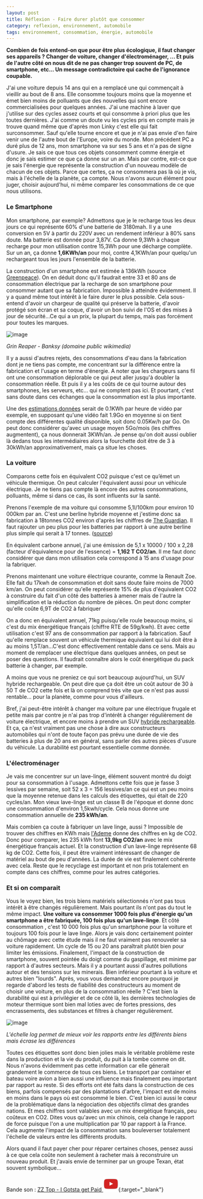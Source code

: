 ```yaml
---
layout: post
title: Réflexion - Faire durer plutôt que consommer
category: reflexion, environnement, automobile
tags: environnement, consommation, énergie, automobile
---
```


**Combien de fois entend-on que pour être plus écologique, il faut changer ses appareils ? Changer de voiture, changer d'électroménager, ... Et puis de l'autre côté on nous dit de ne pas changer trop souvent de PC, de smartphone, etc... Un message contradictoire qui cache de l'ignorance coupable.**

J'ai une voiture depuis 14 ans qui en a remplacé une qui commençait à vieillir au bout de 8 ans. Elle consomme toujours moins que la moyenne et émet bien moins de polluants que des nouvelles qui sont encore commercialisées pour quelques années. J'ai une machine à laver que j'utilise sur des cycles assez courts et qui consomme à priori plus que les toutes dernières. J'ai comme un doute vu les cycles pris en compte mais je trouve quand même que d'après mon Linky c'est elle qui fait surconsommer. Sauf qu'elle tourne encore et que je n'ai pas envie d'en faire venir une de l'autre bout de l'Europe, voire du monde. Mon précédent PC a duré plus de 12 ans, mon smartphone va sur ses 5 ans et n'a pas de signe d'usure. Je sais ce que tous ces objets consomment comme énergie et donc je sais estimer ce que ça donne sur un an. Mais par contre, est-ce que je sais l'énergie que représente la construction d'un nouveau modèle de chacun de ces objets. Parce que certes, ça ne consommera pas là où je vis, mais à l'échelle de la planète, ça compte. Nous n'avons aucun élément pour juger, choisir aujourd'hui, ni même comparer les consommations de ce que nous utilisons.

### Le Smartphone

Mon smartphone, par exemple? Admettons que je le recharge tous les deux jours ce qui représente 60% d'une batterie de 3180mah. Il y a une conversion en 5V à partir du 220V avec un rendement inférieur à 80% sans doute. Ma batterie est donnée pour 3,87V. Ca donne 9,3Wh à chaque recharge pour mon utilisation contre 15,3Wh pour une décharge complète. Sur un an, ça donne **1,6KWh/an** pour moi, contre 4,1KWh/an pour quelqu'un rechargeant tous les jours l'ensemble de la batterie. 

La construction d'un smartphone est estimée à 136kWh (source [Greenpeace](https://www.ecoconso.be/fr/content/les-smartphones-pointes-du-doigt-par-une-etude-de-greenpeace)). On en déduit donc qu'il faudrait entre 33 et 80 ans de consommation électrique par la recharge de son smartphone pour consommer autant que sa fabrication. Impossible à atteindre évidemment. Il y a quand même tout intérêt à le faire durer le plus possible. Cela sous-entend d'avoir un chargeur de qualité qui préserve la batterie, d'avoir protégé son écran et sa coque, d'avoir un bon suivi de l'OS et des mises à jour de sécurité...Ce qui a un prix, la plupart du temps, mais pas forcément pour toutes les marques.

![image](https://upload.wikimedia.org/wikipedia/commons/thumb/d/d4/Banksy_-_Grin_Reaper_With_Tag.jpg/320px-Banksy_-_Grin_Reaper_With_Tag.jpg)

*Grin Reaper - Banksy (domaine public wikimedia)*

Il y a aussi d'autres rejets, des consommations d'eau dans la fabrication dont je ne tiens pas compte, me concentrant sur la différence entre la fabrication et l'usage en terme d'énergie. A noter que les chargeurs sans fil ont une consommation déplorable ce qui peut aller jusqu'à doubler la consommation réelle. Et puis il y a les coûts de ce qui tourne autour des smartphones, les serveurs, etc... qui ne comptent pas ici. Et pourtant, c'est sans doute dans ces échanges que la consommation est la plus importante. 

Une des [estimations données](https://www.iea.org/commentaries/the-carbon-footprint-of-streaming-video-fact-checking-the-headlines) serait de 0.1KWh par heure de vidéo par exemple, en supposant qu'une vidéo fait 1.9Go en moyenne si on tient compte des différentes qualité disponible, soit donc 0.05Kw/h par Go. On peut donc considérer qu'avec un usage moyen 5Go/mois (les chiffres augmentent), ça nous donnerait 3KWh/an. Je pense qu'on doit aussi oublier là dedans tous les intermédiaires alors la fourchette doit être de 3 à 30kWh/an approximativement, mais ça situe les choses.


### La voiture

Comparons cette fois en équivalent CO2 puisque c'est ce qu’émet un véhicule thermique. On peut calculer l'équivalent aussi pour un véhicule électrique. Je ne tiens pas compte là encore des autres consommations, polluants, même si dans ce cas, ils sont influents sur la santé.

Prenons l'exemple de ma voiture qui consomme 5,1l/100km pour environ 10 000km par an. C'est une berline hybride moyenne et j'estime donc sa fabrication à 18tonnes CO2 environ d'après les chiffres de [The Guardian](https://www.theguardian.com/environment/green-living-blog/2010/sep/23/carbon-footprint-new-car). Il faut rajouter un peu plus pour les batteries par rapport à une autre berline plus simple qui serait à 17 tonnes. ([source](https://www.businessinsider.fr/us/building-electric-cars-how-much-pollution-versus-gas-powered-vehicles-2019-11))

En équivalent carbone annuel, j'ai une émission de 5,1 x 10000 / 100 x 2,28 (facteur d'équivalence pour de l'essence) = **1,162 T CO2/an**. Il me faut donc considérer que dans mon utilisation cela correspond à 15 ans d'usage pour la fabriquer.

Prenons maintenant une voiture électrique courante, comme la Renault Zoe. Elle fait du 17kwh de consommation et doit sans doute faire moins de 7000 km/an. On peut considérer qu'elle représente 15% de plus d'équivalent CO2 à construire du fait d'un côté des batteries à amener mais de l'autre la simplification et la réduction du nombre de pièces. On peut donc compter qu'elle coûte 6,9T de CO2 à fabriquer

On a donc en équivalent annuel, 71kg puisqu'elle roule beaucoup moins, si c'est du mix énergétique français (chiffre RTE de 59g/kwh). Et avec cette utilisation c'est 97 ans de consommation par rapport à  la fabrication. Sauf qu'elle remplace souvent un véhicule thermique équivalent qui lui doit être à au moins 1,5T/an...C'est donc effectivement rentable dans ce sens. Mais au moment de remplacer une électrique dans quelques années, on peut se poser des questions. Il faudrait connaître alors le coût énergétique du pack batterie à changer, par exemple.

A moins que vous ne preniez ce qui sort beaucoup aujourd'hui, un SUV hybride rechargeable. On peut dire que ça doit être un coût autour de 30 à 50 T de CO2 cette fois et là on comprend très vite que ce n'est pas aussi rentable... pour la planète, comme pour vous d'ailleurs. 

Bref, j'ai peut-être intérêt à changer ma voiture par une électrique frugale et petite mais par contre je n'ai pas trop d'intérêt à changer régulièrement de voiture électrique, et encore moins à prendre un SUV [hybride rechargeable](https://www.cheziceman.fr/2021/pluginhybrid/). Et ça, ça n'est vraiment pas une chose à dire aux constructeurs automobiles qui n'ont de toute façon pas prévu une durée de vie des batteries à plus de 20 ans en général, sans parler des autres pièces d'usure du véhicule. La durabilité est pourtant essentielle comme donnée.

### L'électroménager

Je vais me concentrer sur un lave-linge, élément souvent montré du doigt pour sa consommation à l'usage. Admettons cette fois que je fasse 3 lessives par semaine, soit 52 x 3 = 156 lessives/an ce qui est un peu moins que la moyenne retenue dans les calculs des étiquettes, qui était de 220 cycles/an. Mon vieux lave-linge est un classe B de l'époque et donne donc une consommation d'environ 1,5kwh/cycle. Cela nous donne une consommation annuelle de **235 kWh/an**.

Mais combien ça coute à fabriquer un lave linge, aussi ? Impossible de trouver des chiffres en KWh mais [l'Ademe](https://www.bilans-ges.ademe.fr/documentation/UPLOAD_DOC_FR/index.htm?electromenager.htm) donne des chiffres en kg de CO2. Donc pour comparer, les 235 kWh font **13,9kg CO2/an** avec le mix énergétique français actuel. Et la construction d'un lave-linge représente 68 kg de CO2. Cette fois, il peut être vraiment intéressant de changer de matériel au bout de peu d'années. La durée de vie est finalement cohérente avec cela. Reste que le recyclage est important et non pris totalement en compte dans ces chiffres, comme pour les autres catégories. 

### Et si on comparait

Vous le voyez bien, les trois biens matériels sélectionnés n'ont pas tous intérêt à être changés régulièrement. Mais pourtant ils n'ont pas du tout le même impact. **Une voiture va consommer 1000 fois plus d'énergie qu'un smartphone a être fabriquée, 100 fois plus qu'un lave-linge**. Et côté consommation , c'est 10 000 fois plus qu'un smartphone pour la voiture et toujours 100 fois pour le lave linge. Alors je vais donc certainement pointer au chômage avec cette étude mais il ne faut vraiment pas renouveler sa voiture rapidement. Un cycle de 15 ou 20 ans paraîtrait plutôt bien pour limiter les émissions. Finalement, l'impact de la construction de smartphone, souvent pointée du doigt comme du gaspillage, est minime par rapport à d'autres secteurs. Mais il y a pourtant aussi d'autres pollutions autour et des tensions sur les minerais. Bien inférieur pourtant à la voiture et autres bien "lourds". Après, vous vous demandez encore pourquoi je regarde d'abord les tests de fiabilité des constructeurs au moment de choisir une voiture, en plus de la consommation réelle ? C'est bien la durabilité qui est à privilégier et de ce côté là, les dernières technologies de moteur thermique sont bien mal loties avec de fortes pressions, des encrassements, des substances et filtres à changer régulièrement.

![image](https://filedn.eu/llqi9IBxlYouGRXYG2xlROb/img/2021/consommerdure.jpg)

*L'échelle log permet de mieux voir les rapports entre les différents biens mais écrase les différences*

Toutes ces étiquettes sont donc bien jolies mais le véritable problème reste dans la production et la vie du produit, du puit à la tombe comme on dit. Nous n'avons évidemment pas cette information car elle génerait grandement le commerce de tous ces biens. Le transport par container et bateau voire avion a bien aussi une influence mais finalement peu important par rapport au reste. Si des efforts ont été faits dans la construction de ces biens, parfois compensés par des plantations d'arbre, l'impact est de moins en moins dans le pays où est consommé le bien. C'est bien ici aussi le cœur de la problématique dans la négociation des objectifs climat des grandes nations. Et mes chiffres sont valables avec un mix énergétique français, peu coûteux en CO2. Dites vous qu'avec un mix chinois, cela change le rapport de force puisque l'on a une multiplication par 10 par rapport à la France. Cela augmente l'impact de la consommation sans bouleverser totalement l'échelle de valeurs entre les différents produits.

Alors quand il faut payer cher pour réparer certaines choses, pensez aussi à ce que cela coûte non seulement à racheter mais à reconstruire un nouveau produit. Et j'avais envie de terminer par un groupe Texan, état souvent symbolique...

Bande son : [ZZ Top - I Gotsta get Paid ![video](/images/youtube.png)](https://www.youtube.com/watch?v=kaIZWjItReI){:target="_blank"}